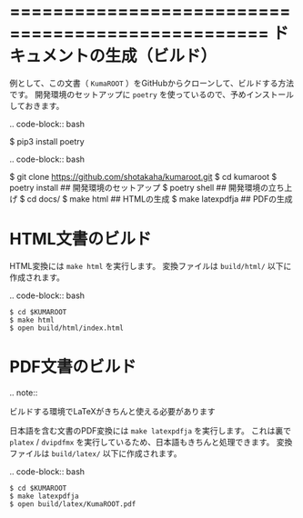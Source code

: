 ==================================================
ドキュメントの生成（ビルド）
==================================================

例として、この文書（ ``KumaROOT`` ）をGitHubからクローンして、ビルドする方法です。
開発環境のセットアップに ``poetry`` を使っているので、予めインストールしておきます。

.. code-block:: bash

   $ pip3 install poetry


.. code-block:: bash

   $ git clone https://github.com/shotakaha/kumaroot.git
   $ cd kumaroot
   $ poetry install  ## 開発環境のセットアップ
   $ poetry shell    ## 開発環境の立ち上げ
   $ cd docs/
   $ make html        ## HTMLの生成
   $ make latexpdfja  ## PDFの生成


HTML文書のビルド
==================================================

HTML変換には ``make html`` を実行します。
変換ファイルは ``build/html/`` 以下に作成されます。

.. code-block:: bash

    $ cd $KUMAROOT
    $ make html
    $ open build/html/index.html



PDF文書のビルド
==================================================

.. note::

   ビルドする環境でLaTeXがきちんと使える必要があります

日本語を含む文書のPDF変換には ``make latexpdfja`` を実行します。
これは裏で ``platex`` / ``dvipdfmx`` を実行しているため、日本語もきちんと処理できます。
変換ファイルは ``build/latex/`` 以下に作成されます。

.. code-block:: bash

    $ cd $KUMAROOT
    $ make latexpdfja
    $ open build/latex/KumaROOT.pdf
